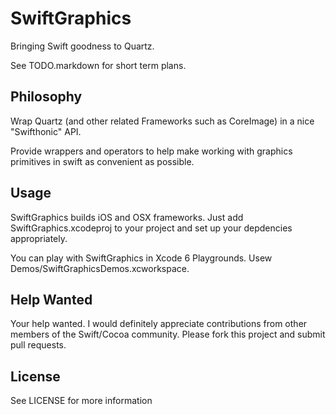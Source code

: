 # SwiftGraphics

Bringing Swift goodness to Quartz.

See TODO.markdown for short term plans.

## Philosophy

Wrap Quartz (and other related Frameworks such as CoreImage) in a nice "Swifthonic" API.

Provide wrappers and operators to help make working with graphics primitives in swift as 
convenient as possible.

## Usage

SwiftGraphics builds iOS and OSX frameworks. Just add SwiftGraphics.xcodeproj to your project and set up your depdencies appropriately.

You can play with SwiftGraphics in Xcode 6 Playgrounds. Usew Demos/SwiftGraphicsDemos.xcworkspace.

## Help Wanted

Your help wanted. I would definitely appreciate contributions from other members of the 
Swift/Cocoa community. Please fork this project and submit pull requests.

## License

See LICENSE for more information